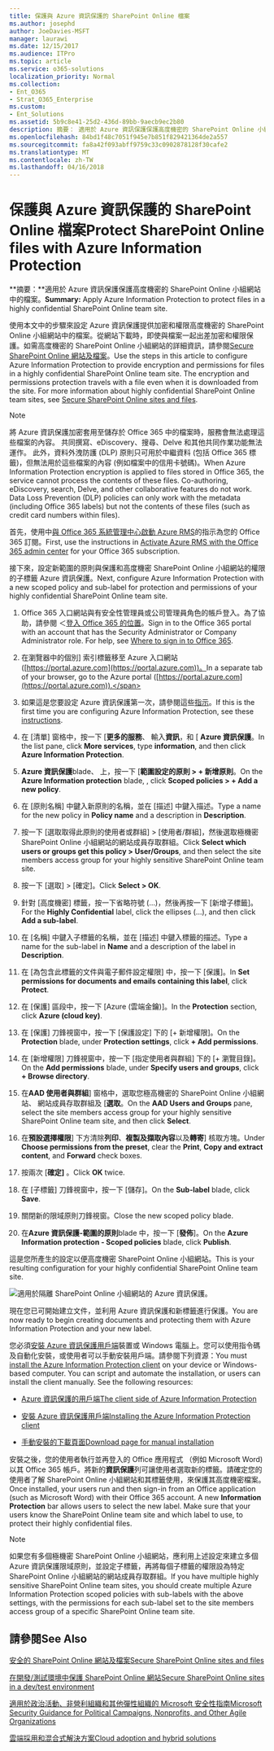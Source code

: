 ```yaml
---
title: 保護與 Azure 資訊保護的 SharePoint Online 檔案
ms.author: josephd
author: JoeDavies-MSFT
manager: laurawi
ms.date: 12/15/2017
ms.audience: ITPro
ms.topic: article
ms.service: o365-solutions
localization_priority: Normal
ms.collection:
- Ent_O365
- Strat_O365_Enterprise
ms.custom:
- Ent_Solutions
ms.assetid: 5b9c8e41-25d2-436d-89bb-9aecb9ec2b80
description: 摘要： 適用於 Azure 資訊保護保護高度機密的 SharePoint Online 小組網站中的檔案。
ms.openlocfilehash: 84bd1f48c7051f945e7b851f829421364de2a557
ms.sourcegitcommit: fa8a42f093abff9759c33c0902878128f30cafe2
ms.translationtype: MT
ms.contentlocale: zh-TW
ms.lasthandoff: 04/16/2018
---
```

# <a name="protect-sharepoint-online-files-with-azure-information-protection"></a><span data-ttu-id="c2bcb-103">保護與 Azure 資訊保護的 SharePoint Online 檔案</span><span class="sxs-lookup"><span data-stu-id="c2bcb-103">Protect SharePoint Online files with Azure Information Protection</span></span>

 <span data-ttu-id="c2bcb-104">**摘要：**適用於 Azure 資訊保護保護高度機密的 SharePoint Online 小組網站中的檔案。</span><span class="sxs-lookup"><span data-stu-id="c2bcb-104">**Summary:** Apply Azure Information Protection to protect files in a highly confidential SharePoint Online team site.</span></span>
  
<span data-ttu-id="c2bcb-p101">使用本文中的步驟來設定 Azure 資訊保護提供加密和權限高度機密的 SharePoint Online 小組網站中的檔案。從網站下載時，即使與檔案一起出差加密和權限保護。如需高度機密的 SharePoint Online 小組網站的詳細資訊，請參閱[Secure SharePoint Online 網站及檔案](secure-sharepoint-online-sites-and-files.md)。</span><span class="sxs-lookup"><span data-stu-id="c2bcb-p101">Use the steps in this article to configure Azure Information Protection to provide encryption and permissions for files in a highly confidential SharePoint Online team site. The encryption and permissions protection travels with a file even when it is downloaded from the site. For more information about highly confidential SharePoint Online team sites, see [Secure SharePoint Online sites and files](secure-sharepoint-online-sites-and-files.md).</span></span>
  
> [!NOTE]
> <span data-ttu-id="c2bcb-p102">將 Azure 資訊保護加密套用至儲存於 Office 365 中的檔案時，服務會無法處理這些檔案的內容。 共同撰寫、eDiscovery、搜尋、Delve 和其他共同作業功能無法運作。 此外，資料外洩防護 (DLP) 原則只可用於中繼資料 (包括 Office 365 標籤)，但無法用於這些檔案的內容 (例如檔案中的信用卡號碼)。</span><span class="sxs-lookup"><span data-stu-id="c2bcb-p102">When Azure Information Protection encryption is applied to files stored in Office 365, the service cannot process the contents of these files. Co-authoring, eDiscovery, search, Delve, and other collaborative features do not work. Data Loss Prevention (DLP) policies can only work with the metadata (including Office 365 labels) but not the contents of these files (such as credit card numbers within files).</span></span> 
  
<span data-ttu-id="c2bcb-111">首先，使用中[與 Office 365 系統管理中心啟動 Azure RMS](https://docs.microsoft.com/information-protection/deploy-use/activate-office365)的指示為您的 Office 365 訂閱。</span><span class="sxs-lookup"><span data-stu-id="c2bcb-111">First, use the instructions in [Activate Azure RMS with the Office 365 admin center](https://docs.microsoft.com/information-protection/deploy-use/activate-office365) for your Office 365 subscription.</span></span>
  
<span data-ttu-id="c2bcb-112">接下來，設定新範圍的原則與保護和高度機密 SharePoint Online 小組網站的權限的子標籤 Azure 資訊保護。</span><span class="sxs-lookup"><span data-stu-id="c2bcb-112">Next, configure Azure Information Protection with a new scoped policy and sub-label for protection and permissions of your highly confidential SharePoint Online team site.</span></span>
  
1. <span data-ttu-id="c2bcb-p103">Office 365 入口網站與有安全性管理員或公司管理員角色的帳戶登入。為了協助，請參閱 ＜[登入 Office 365 的位置](https://support.office.com/Article/Where-to-sign-in-to-Office-365-e9eb7d51-5430-4929-91ab-6157c5a050b4)。</span><span class="sxs-lookup"><span data-stu-id="c2bcb-p103">Sign in to the Office 365 portal with an account that has the Security Administrator or Company Administrator role. For help, see [Where to sign in to Office 365](https://support.office.com/Article/Where-to-sign-in-to-Office-365-e9eb7d51-5430-4929-91ab-6157c5a050b4).</span></span>
    
2. <span data-ttu-id="c2bcb-115">在瀏覽器中的個別] 索引標籤移至 Azure 入口網站 ([https://portal.azure.com](https://portal.azure.com))。</span><span class="sxs-lookup"><span data-stu-id="c2bcb-115">In a separate tab of your browser, go to the Azure portal ([https://portal.azure.com](https://portal.azure.com)).</span></span>
    
3. <span data-ttu-id="c2bcb-116">如果這是您要設定 Azure 資訊保護第一次，請參閱這些[指示](https://docs.microsoft.com/information-protection/deploy-use/configure-policy#to-access-the-azure-information-protection-blade-for-the-first-time)。</span><span class="sxs-lookup"><span data-stu-id="c2bcb-116">If this is the first time you are configuring Azure Information Protection, see these [instructions](https://docs.microsoft.com/information-protection/deploy-use/configure-policy#to-access-the-azure-information-protection-blade-for-the-first-time).</span></span>
    
4. <span data-ttu-id="c2bcb-117">在 [清單] 窗格中，按一下 [**更多的服務**、 輸入**資訊**，和 [ **Azure 資訊保護**。</span><span class="sxs-lookup"><span data-stu-id="c2bcb-117">In the list pane, click **More services**, type **information**, and then click **Azure Information Protection**.</span></span>
    
5. <span data-ttu-id="c2bcb-118">**Azure 資訊保護**blade、 上，按一下 [**範圍設定的原則 > + 新增原則**。</span><span class="sxs-lookup"><span data-stu-id="c2bcb-118">On the **Azure Information protection** blade, , click **Scoped policies > + Add a new policy**.</span></span>
    
6. <span data-ttu-id="c2bcb-119">在 [原則名稱] 中鍵入新原則的名稱，並在 [描述] 中鍵入描述。</span><span class="sxs-lookup"><span data-stu-id="c2bcb-119">Type a name for the new policy in **Policy name** and a description in **Description**.</span></span>
    
7. <span data-ttu-id="c2bcb-120">按一下 [選取取得此原則的使用者或群組] > [使用者/群組]，然後選取極機密 SharePoint Online 小組網站的網站成員存取群組。</span><span class="sxs-lookup"><span data-stu-id="c2bcb-120">Click **Select which users or groups get this policy > User/Groups**, and then select the site members access group for your highly sensitive SharePoint Online team site.</span></span> 
    
8. <span data-ttu-id="c2bcb-121">按一下 [選取] > [確定]。</span><span class="sxs-lookup"><span data-stu-id="c2bcb-121">Click **Select > OK**.</span></span>
    
9. <span data-ttu-id="c2bcb-122">針對 [高度機密] 標籤，按一下省略符號 (...)，然後再按一下 [新增子標籤]。</span><span class="sxs-lookup"><span data-stu-id="c2bcb-122">For the **Highly Confidential** label, click the ellipses (…), and then click **Add a sub-label**.</span></span>
    
10. <span data-ttu-id="c2bcb-123">在 [名稱] 中鍵入子標籤的名稱，並在 [描述] 中鍵入標籤的描述。</span><span class="sxs-lookup"><span data-stu-id="c2bcb-123">Type a name for the sub-label in **Name** and a description of the label in **Description**.</span></span>
    
11. <span data-ttu-id="c2bcb-124">在 [為包含此標籤的文件與電子郵件設定權限] 中，按一下 [保護]。</span><span class="sxs-lookup"><span data-stu-id="c2bcb-124">In **Set permissions for documents and emails containing this label**, click **Protect**.</span></span>
    
12. <span data-ttu-id="c2bcb-125">在 [保護] 區段中，按一下 [Azure (雲端金鑰)]。</span><span class="sxs-lookup"><span data-stu-id="c2bcb-125">In the **Protection** section, click **Azure (cloud key)**.</span></span>
    
13. <span data-ttu-id="c2bcb-126">在 [保護] 刀鋒視窗中，按一下 [保護設定] 下的 [+ 新增權限]。</span><span class="sxs-lookup"><span data-stu-id="c2bcb-126">On the **Protection** blade, under **Protection settings**, click **+ Add permissions**.</span></span>
    
14. <span data-ttu-id="c2bcb-127">在 [新增權限] 刀鋒視窗中，按一下 [指定使用者與群組] 下的 [+ 瀏覽目錄]。</span><span class="sxs-lookup"><span data-stu-id="c2bcb-127">On the **Add permissions** blade, under **Specify users and groups**, click **+ Browse directory**.</span></span>
    
15. <span data-ttu-id="c2bcb-128">在**AAD 使用者與群組**] 窗格中，選取您極高機密的 SharePoint Online 小組網站、 網站成員存取群組及 [**選取**。</span><span class="sxs-lookup"><span data-stu-id="c2bcb-128">On the **AAD Users and Groups** pane, select the site members access group for your highly sensitive SharePoint Online team site, and then click **Select**.</span></span>
    
16. <span data-ttu-id="c2bcb-129">在**預設選擇權限**] 下方清除**列印**、**複製及擷取內容**以及**轉寄**] 核取方塊。</span><span class="sxs-lookup"><span data-stu-id="c2bcb-129">Under **Choose permissions from the preset**, clear the **Print**, **Copy and extract content**, and **Forward** check boxes.</span></span>
    
17. <span data-ttu-id="c2bcb-130">按兩次 [**確定]** 。</span><span class="sxs-lookup"><span data-stu-id="c2bcb-130">Click **OK** twice.</span></span>
    
18. <span data-ttu-id="c2bcb-131">在 [子標籤] 刀鋒視窗中，按一下 [儲存]。</span><span class="sxs-lookup"><span data-stu-id="c2bcb-131">On the **Sub-label** blade, click **Save**.</span></span>
    
19. <span data-ttu-id="c2bcb-132">關閉新的限域原則刀鋒視窗。</span><span class="sxs-lookup"><span data-stu-id="c2bcb-132">Close the new scoped policy blade.</span></span>
    
20. <span data-ttu-id="c2bcb-133">在**Azure 資訊保護-範圍的原則**blade 中，按一下 [**發佈**]。</span><span class="sxs-lookup"><span data-stu-id="c2bcb-133">On the **Azure Information protection - Scoped policies** blade, click **Publish**.</span></span>
    
<span data-ttu-id="c2bcb-134">這是您所產生的設定以便高度機密 SharePoint Online 小組網站。</span><span class="sxs-lookup"><span data-stu-id="c2bcb-134">This is your resulting configuration for your highly confidential SharePoint Online team site.</span></span>
  
![適用於隔離 SharePoint Online 小組網站的 Azure 資訊保護。](images/8cc92aa4-e7bc-4c2f-a4a4-3b034b21aebf.png)
  
<span data-ttu-id="c2bcb-136">現在您已可開始建立文件，並利用 Azure 資訊保護和新標籤進行保護。</span><span class="sxs-lookup"><span data-stu-id="c2bcb-136">You are now ready to begin creating documents and protecting them with Azure Information Protection and your new label.</span></span>
  
<span data-ttu-id="c2bcb-p104">您必須[安裝 Azure 資訊保護用戶端](https://docs.microsoft.com/information-protection/rms-client/install-client-app)裝置或 Windows 電腦上。您可以使用指令碼及自動化安裝，或使用者可以手動安裝用戶端。請參閱下列資源：</span><span class="sxs-lookup"><span data-stu-id="c2bcb-p104">You must [install the Azure Information Protection client](https://docs.microsoft.com/information-protection/rms-client/install-client-app) on your device or Windows-based computer. You can script and automate the installation, or users can install the client manually. See the following resources:</span></span>
  
- [<span data-ttu-id="c2bcb-140">Azure 資訊保護的用戶端</span><span class="sxs-lookup"><span data-stu-id="c2bcb-140">The client side of Azure Information Protection</span></span>](https://docs.microsoft.com/information-protection/rms-client/use-client)
    
- [<span data-ttu-id="c2bcb-141">安裝 Azure 資訊保護用戶端</span><span class="sxs-lookup"><span data-stu-id="c2bcb-141">Installing the Azure Information Protection client</span></span>](https://docs.microsoft.com/information-protection/rms-client/client-admin-guide)
    
- [<span data-ttu-id="c2bcb-142">手動安裝的下載頁面</span><span class="sxs-lookup"><span data-stu-id="c2bcb-142">Download page for manual installation</span></span>](https://www.microsoft.com/download/details.aspx?id=53018)
    
<span data-ttu-id="c2bcb-p105">安裝之後，您的使用者執行並再登入的 Office 應用程式 （例如 Microsoft Word) 以其 Office 365 帳戶。將新的**資訊保護**列可讓使用者選取新的標籤。請確定您的使用者了解 SharePoint Online 小組網站和其標籤使用，來保護其高度機密檔案。</span><span class="sxs-lookup"><span data-stu-id="c2bcb-p105">Once installed, your users run and then sign-in from an Office application (such as Microsoft Word) with their Office 365 account. A new **Information Protection** bar allows users to select the new label. Make sure that your users know the SharePoint Online team site and which label to use, to protect their highly confidential files.</span></span>
  
> [!NOTE]
> <span data-ttu-id="c2bcb-146">如果您有多個極機密 SharePoint Online 小組網站，應利用上述設定來建立多個 Azure 資訊保護限域原則，並設定子標籤，再將每個子標籤的權限設為特定 SharePoint Online 小組網站的網站成員存取群組。</span><span class="sxs-lookup"><span data-stu-id="c2bcb-146">If you have multiple highly sensitive SharePoint Online team sites, you should create multiple Azure Information Protection scoped policies with sub-labels with the above settings, with the permissions for each sub-label set to the site members access group of a specific SharePoint Online team site.</span></span> 
  
## <a name="see-also"></a><span data-ttu-id="c2bcb-147">請參閱</span><span class="sxs-lookup"><span data-stu-id="c2bcb-147">See Also</span></span>

[<span data-ttu-id="c2bcb-148">安全的 SharePoint Online 網站及檔案</span><span class="sxs-lookup"><span data-stu-id="c2bcb-148">Secure SharePoint Online sites and files</span></span>](secure-sharepoint-online-sites-and-files.md)
  
[<span data-ttu-id="c2bcb-149">在開發/測試環境中保護 SharePoint Online 網站</span><span class="sxs-lookup"><span data-stu-id="c2bcb-149">Secure SharePoint Online sites in a dev/test environment</span></span>](secure-sharepoint-online-sites-in-a-dev-test-environment.md)
  
[<span data-ttu-id="c2bcb-150">適用於政治活動、非營利組織和其他彈性組織的 Microsoft 安全性指南</span><span class="sxs-lookup"><span data-stu-id="c2bcb-150">Microsoft Security Guidance for Political Campaigns, Nonprofits, and Other Agile Organizations</span></span>](microsoft-security-guidance-for-political-campaigns-nonprofits-and-other-agile-o.md)
  
[<span data-ttu-id="c2bcb-151">雲端採用和混合式解決方案</span><span class="sxs-lookup"><span data-stu-id="c2bcb-151">Cloud adoption and hybrid solutions</span></span>](cloud-adoption-and-hybrid-solutions.md)




